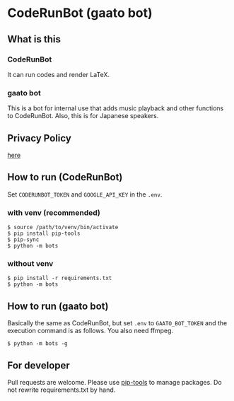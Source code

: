 # CodeRunBot (gaato bot)

## What is this

### CodeRunBot

It can run codes and render LaTeX.

### gaato bot

This is a bot for internal use that adds music playback and other functions to CodeRunBot. Also, this is for Japanese speakers.

## Privacy Policy

[here](bots/config/privacy-policy.md)

## How to run (CodeRunBot)

Set `CODERUNBOT_TOKEN` and `GOOGLE_API_KEY` in the `.env`.

### with venv (recommended)

```
$ source /path/to/venv/bin/activate
$ pip install pip-tools
$ pip-sync
$ python -m bots
```

### without venv

```
$ pip install -r requirements.txt
$ python -m bots
```

## How to run (gaato bot)

Basically the same as CodeRunBot, but set `.env` to `GAATO_BOT_TOKEN` and the execution command is as follows. You also need ffmpeg.

```
$ python -m bots -g
```

## For developer

Pull requests are welcome.
Please use [pip-tools](https://github.com/jazzband/pip-tools) to manage packages.
Do not rewrite requirements.txt by hand.
